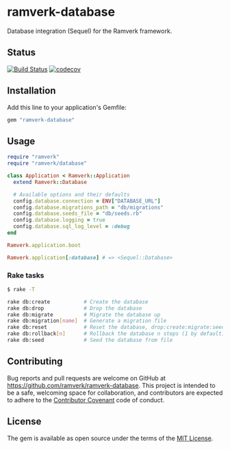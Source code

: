 # ramverk-database

Database integration (Sequel) for the Ramverk framework.

## Status

[![Build Status](https://travis-ci.org/ramverk/ramverk-database.svg?branch=master)](https://travis-ci.org/ramverk/ramverk-database)
[![codecov](https://codecov.io/gh/ramverk/ramverk-database/branch/master/graph/badge.svg)](https://codecov.io/gh/ramverk/ramverk-database)

## Installation

Add this line to your application's Gemfile:

```ruby
gem "ramverk-database"
```

## Usage

```ruby
require "ramverk"
require "ramverk/database"

class Application < Ramverk::Application
  extend Ramverk::Database

  # Available options and their defaults
  config.database.connection = ENV["DATABASE_URL"]
  config.database.migrations_path = "db/migrations"
  config.database.seeds_file = "db/seeds.rb"
  config.database.logging = true
  config.database.sql_log_level = :debug
end

Ramverk.application.boot

Ramverk.application[:database] # => <Sequel::Database>
```

### Rake tasks

```bash
$ rake -T

rake db:create           # Create the database
rake db:drop             # Drop the database
rake db:migrate          # Migrate the database up
rake db:migration[name]  # Generate a migration file
rake db:reset            # Reset the database, drop:create:migrate:seed
rake db:rollback[n]      # Rollback the database n steps (1 by default)
rake db:seed             # Seed the database from file
```

## Contributing

Bug reports and pull requests are welcome on GitHub at https://github.com/ramverk/ramverk-database. This project is intended to be a safe, welcoming space for collaboration, and contributors are expected to adhere to the [Contributor Covenant](http://contributor-covenant.org) code of conduct.

## License

The gem is available as open source under the terms of the [MIT License](http://opensource.org/licenses/MIT).
